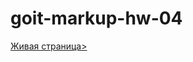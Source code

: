 # goit-markup-hw-04

<a href="https://alexgural1004.github.io/goit-markup-hw-04/" > Живая страница>
